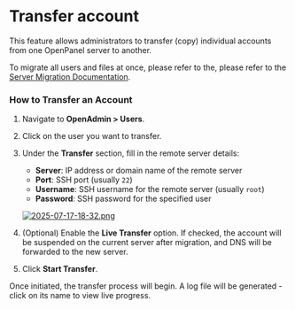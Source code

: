 # Transfer account

This feature allows administrators to transfer (copy) individual accounts from one OpenPanel server to another.

To migrate all users and files at once, please refer to the, please refer to the [Server Migration Documentation](/docs/articles/transfers/migrate-openadmin-to-new-server/).

### How to Transfer an Account

1. Navigate to **OpenAdmin > Users**.
2. Click on the user you want to transfer.
3. Under the **Transfer** section, fill in the remote server details:
   
   * **Server**: IP address or domain name of the remote server
   * **Port**: SSH port (usually `22`)
   * **Username**: SSH username for the remote server (usually `root`)
   * **Password**: SSH password for the specified user

   [![2025-07-17-18-32.png](https://i.postimg.cc/BvbcRp2k/2025-07-17-18-32.png)](https://postimg.cc/Y4cWW1nz)

5. (Optional) Enable the **Live Transfer** option.
   If checked, the account will be suspended on the current server after migration, and DNS will be forwarded to the new server.

6. Click **Start Transfer**.

Once initiated, the transfer process will begin. A log file will be generated - click on its name to view live progress.

